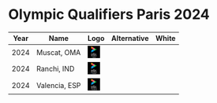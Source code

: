 # Olympic Qualifiers Paris 2024

| Year | Name | Logo | Alternative | White |
|:-:|---|---|---|---|
| 2024 | Muscat, OMA | <img src="/png/events/olympic-qualifiers/2024/oma_muscat.png" height="25px" /> | | |
| 2024 | Ranchi, IND | <img src="/png/events/olympic-qualifiers/2024/ind_ranchi.png" height="25px" /> | | |
| 2024 | Valencia, ESP | <img src="/png/events/olympic-qualifiers/2024/esp_valencia.png" height="25px" /> | | |